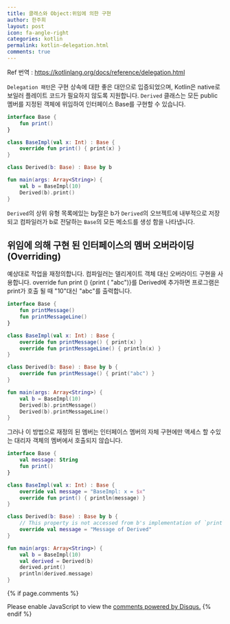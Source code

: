 ```yaml
---
title: 클래스와 Object:위임에 의한 구현
author: 한주희
layout: post
icon: fa-angle-right
categories: kotlin
permalink: kotlin-delegation.html
comments: true
---
```

Ref 번역 : https://kotlinlang.org/docs/reference/delegation.html

<code>Delegation 패턴</code>은 구현 상속에 대한 좋은 대안으로 입증되었으며, Kotlin은 native로
보일러 플레이트 코드가 필요하지 않도록 지원합니다. <code>Derived</code> 클래스는 모든 public 멤버를 지정된
객체에 위임하여 인터페이스 Base를 구현할 수 있습니다.

```Kotlin
interface Base {
    fun print()
}

class BaseImpl(val x: Int) : Base {
    override fun print() { print(x) }
}

class Derived(b: Base) : Base by b

fun main(args: Array<String>) {
    val b = BaseImpl(10)
    Derived(b).print()
}
```

<code>Derived</code>의 상위 유형 목록에있는 <span class="highlighter-rouge">by</span>절은 b가 <code>Derived</code>의 오브젝트에 내부적으로 저장되고 컴파일러가 b로 전달하는 <code>Base</code>의 모든 메소드를 생성 함을 나타냅니다.


## 위임에 의해 구현 된 인터페이스의 멤버 오버라이딩(Overriding)
예상대로 작업을 재정의합니다. 컴파일러는 델리게이트 객체 대신 오버라이드 구현을 사용합니다. override fun print () {print ( "abc")}를 Derived에 추가하면 프로그램은 print가 호출 될 때 "10"대신 "abc"를 출력합니다.
```Kotlin
interface Base {
    fun printMessage()
    fun printMessageLine()
}

class BaseImpl(val x: Int) : Base {
    override fun printMessage() { print(x) }
    override fun printMessageLine() { println(x) }
}

class Derived(b: Base) : Base by b {
    override fun printMessage() { print("abc") }
}

fun main(args: Array<String>) {
    val b = BaseImpl(10)
    Derived(b).printMessage()
    Derived(b).printMessageLine()
}
```

그러나 이 방법으로 재정의 된 멤버는 인터페이스 멤버의 자체 구현에만 액세스 할 수있는 대리자 객체의 멤버에서 호출되지 않습니다.
```Kotlin
interface Base {
    val message: String
    fun print()
}

class BaseImpl(val x: Int) : Base {
    override val message = "BaseImpl: x = $x"
    override fun print() { println(message) }
}

class Derived(b: Base) : Base by b {
    // This property is not accessed from b's implementation of `print`
    override val message = "Message of Derived"
}

fun main(args: Array<String>) {
    val b = BaseImpl(10)
    val derived = Derived(b)
    derived.print()
    println(derived.message)
}
```


{% if page.comments %}

<div id="disqus_thread"></div>
<script>
  /**
  *  RECOMMENDED CONFIGURATION VARIABLES: EDIT AND UNCOMMENT THE SECTION BELOW TO INSERT DYNAMIC VALUES FROM YOUR PLATFORM OR CMS.
  *  LEARN WHY DEFINING THESE VARIABLES IS IMPORTANT: https://disqus.com/admin/universalcode/#configuration-variables*/
  /*
  var disqus_config = function () {
  this.page.url = PAGE_URL;  // Replace PAGE_URL with your page's canonical URL variable
  this.page.identifier = PAGE_IDENTIFIER; // Replace PAGE_IDENTIFIER with your page's unique identifier variable
  };
  */
  (function() { // DON'T EDIT BELOW THIS LINE
  var d = document, s = d.createElement('script');
  s.src = 'https://juhee-studynote.disqus.com/embed.js';
  s.setAttribute('data-timestamp', +new Date());
  (d.head || d.body).appendChild(s);
  })();
</script>
<noscript>Please enable JavaScript to view the <a href="https://disqus.com/?ref_noscript">comments powered by Disqus.</a></noscript>
{% endif %}
